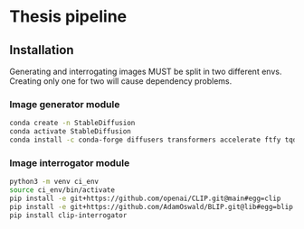 # Thesis pipeline

## Installation

Generating and interrogating images MUST be split in two different envs.
Creating only one for two will cause dependency problems.

### Image generator module

```bash
conda create -n StableDiffusion
conda activate StableDiffusion
conda install -c conda-forge diffusers transformers accelerate ftfy tqdm
```

### Image interrogator module

```bash
python3 -m venv ci_env
source ci_env/bin/activate
pip install -e git+https://github.com/openai/CLIP.git@main#egg=clip
pip install -e git+https://github.com/AdamOswald/BLIP.git@lib#egg=blip
pip install clip-interrogator
```